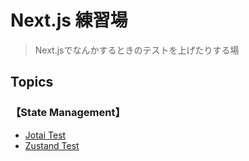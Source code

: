 # Next.js 練習場

> Next.jsでなんかするときのテストを上げたりする場

## Topics

### 【State Management】

- [Jotai Test](https://github.com/cixocs/next-practice-ground/tree/main/jotai-test)
- [Zustand Test](https://github.com/cixocs/next-practice-ground/tree/main/jotai-test)
